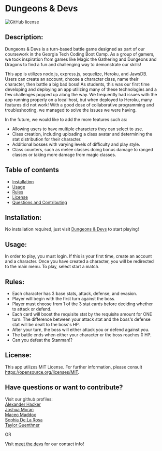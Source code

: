 # Dungeons & Devs

![GitHub license](https://img.shields.io/github/license/wtguenthner/Dungeons-Devs)

## Description:

Dungeons & Devs is a turn-based battle game designed as part of our coursework in the Georgia Tech Coding Boot Camp. As a group of gamers, we took inspiration from games like Magic the Gathering and Dungeons and Dragons to find a fun and challenging way to demonstrate our skills!

This app is utilizes node.js, express.js, sequelize, Heroku, and JawsDB. Users can create an account, choose a character class, name their character, then battle a big bad boss! As students, this was our first time developing and deploying an app utilizing many of these technologies and a few challenges popped up along the way. We frequently had issues with the app running properly on a local host, but when deployed to Heroku, many features did not work! With a good dose of collaborative programming and troubleshooting, we managed to solve the issues we were having.

In the future, we would like to add the more features such as:

- Allowing users to have multiple characters they can select to use.
- Class creation, including uploading a class avatar and determining the stat distribution for their character.
- Additional bosses with varying levels of difficulty and play style.
- Class counters, such as melee classes doing bonus damage to ranged classes or taking more damage from magic classes.

## Table of contents

- [Installation](#installation)
- [Usage](#usage)
- [Rules](#rules)
- [License](#license)
- [Questions and Contributing](#have-questions-or-want-to-contribute)

## Installation:

No installation required, just visit [Dungeons & Devs](https://dungeons-devs.herokuapp.com) to start playing!

## Usage:

In order to play, you must login. If this is your first time, create an account and a character. Once you have created a character, you will be redirected to the main menu. To play, select start a match.

## Rules:

- Each character has 3 base stats, attack, defense, and evasion.
- Player will begin with the first turn against the boss.
- Player must choose from 1 of the 3 stat cards before deciding whether to attack or defend.
- Each card will boost the requisite stat by the requisite amount for ONE turn. The difference between your attack stat and the boss's defense stat will be dealt to the boss's HP.
- After your turn, the boss will either attack you or defend against you.
- The battle ends when either your character or the boss reaches 0 HP.
- Can you defeat the Stanman!?

## License:

This app utilizes MIT License. For further information, please consult https://opensource.org/licenses/MIT.

## Have questions or want to contribute?

Visit our github profiles:  
[Alexander Hacker](https://github.com/hackpres)  
[Joshua Moran](https://github.com/joshmoran501)  
[Maceo Maddox](https://github.com/MaceoMaddox)  
[Sophia De La Rosa](https://github.com/sophiadelarosa)  
[Taylor Guenthner](https://github.com/wtguenthner)  

OR

Visit [meet the devs](https://dungeons-devs.herokuapp.com/meetdevs.html) for our contact info!
